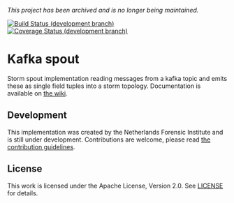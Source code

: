 *This project has been archived and is no longer being maintained.*

[![Build Status (development branch)](https://img.shields.io/travis/HolmesNL/kafka-spout/develop.svg)](https://travis-ci.org/HolmesNL/kafka-spout)
[![Coverage Status (development branch)](https://img.shields.io/coveralls/HolmesNL/kafka-spout/develop.svg)](https://coveralls.io/r/HolmesNL/kafka-spout?branch=develop)

Kafka spout
===========
Storm spout implementation reading messages from a kafka topic and emits these as single field tuples into a storm topology.
Documentation is available on [the wiki](https://github.com/HolmesNL/kafka-spout/wiki).

Development
-----------
This implementation was created by the Netherlands Forensic Institute and is still under development.
Contributions are welcome, please read [the contribution guidelines](./CONTRIBUTING.md).

License
-------
This work is licensed under the Apache License, Version 2.0.
See [LICENSE](./LICENSE) for details.
